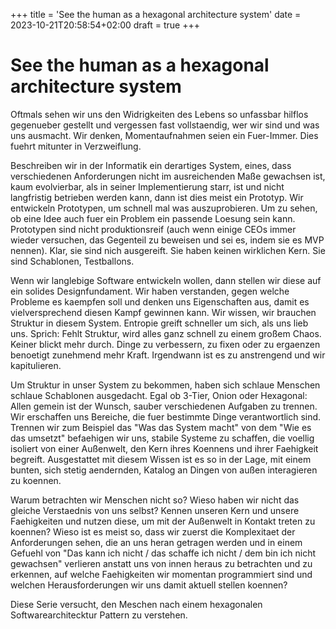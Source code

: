 +++
title = 'See the human as a hexagonal architecture system'
date = 2023-10-21T20:58:54+02:00
draft = true
+++


# See the human as a hexagonal architecture system

Oftmals sehen wir uns den Widrigkeiten des Lebens so unfassbar hilflos gegenueber gestellt und vergessen fast vollstaendig, wer wir sind und was uns ausmacht. Wir denken, Momentaufnahmen seien ein Fuer-Immer. Dies fuehrt mitunter in Verzweiflung. 

Beschreiben wir in der Informatik ein derartiges System, eines, dass verschiedenen Anforderungen nicht im ausreichenden Maße gewachsen ist, kaum evolvierbar, als in seiner Implementierung starr, ist und nicht langfristig betrieben werden kann, dann ist dies meist ein Prototyp. 
Wir entwickeln Prototypen, um schnell mal was auszuprobieren. Um zu sehen, ob eine Idee auch fuer ein Problem ein passende Loesung sein kann. Prototypen sind nicht produktionsreif (auch wenn einige CEOs immer wieder versuchen, das Gegenteil zu beweisen und sei es, indem sie es MVP nennen). Klar, sie sind nich ausgereift. Sie haben keinen wirklichen Kern. Sie sind Schablonen, Testballons. 

Wenn wir langlebige Software entwickeln wollen, dann stellen wir diese auf ein solides Designfundament. Wir haben verstanden, gegen welche Probleme es kaempfen soll und denken uns Eigenschaften aus, damit es vielversprechend diesen Kampf gewinnen kann. Wir wissen, wir brauchen Struktur in diesem System. Entropie greift schneller um sich, als uns lieb uns. Sprich: Fehlt Struktur, wird alles ganz schnell zu einem großem Chaos. Keiner blickt mehr durch. Dinge zu verbessern, zu fixen oder zu ergaenzen benoetigt zunehmend mehr Kraft. Irgendwann ist es zu anstrengend und wir kapitulieren. 


Um Struktur in unser System zu bekommen, haben sich schlaue Menschen schlaue Schablonen ausgedacht. Egal ob 3-Tier, Onion oder Hexagonal: Allen gemein ist der Wunsch, sauber verschiedenen Aufgaben zu trennen. Wir erschaffen uns Bereiche, die fuer bestimmte Dinge verantwortlich sind. Trennen wir zum Beispiel das "Was das System macht" von dem "Wie es das umsetzt" befaehigen wir uns, stabile Systeme zu schaffen, die voellig isoliert von einer Außenwelt, den Kern ihres Koennens und ihrer Faehigkeit begreift. Ausgestattet mit diesem Wissen ist es so in der Lage, mit einem bunten, sich stetig aendernden, Katalog an Dingen von außen interagieren zu koennen. 

Warum betrachten wir Menschen nicht so?
Wieso haben wir nicht das gleiche Verstaednis von uns selbst? Kennen unseren Kern und unsere Faehigkeiten und nutzen diese, um mit der Außenwelt in Kontakt treten zu koennen? 
Wieso ist es meist so, dass wir zuerst die Komplexitaet der Anforderungen sehen, die an uns heran getragen werden und  in einem Gefuehl von "Das kann ich nicht / das schaffe ich nicht / dem bin ich nicht gewachsen" verlieren anstatt uns von innen heraus zu betrachten und zu erkennen, auf welche Faehigkeiten wir momentan programmiert sind und welchen Herausforderungen wir uns damit aktuell stellen koennen? 

Diese Serie versucht, den Meschen nach einem hexagonalen Softwarearchitecktur Pattern zu verstehen. 